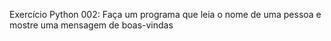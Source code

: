 Exercício Python 002: Faça um programa que leia o nome de uma pessoa e mostre uma mensagem de boas-vindas
